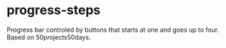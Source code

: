 # progress-steps
Progress bar controled by buttons that starts at one and goes up to four. Based on 50projects50days.
